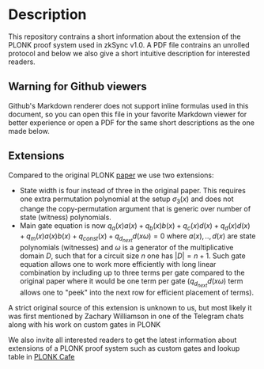 # Description

This repository contrains a short information about the extension of the PLONK proof system used in zkSync v1.0. A PDF file contrains an unrolled protocol and below we also give a short intuitive description for interested readers.

## Warning for Github viewers

Github's Markdown renderer does not support inline formulas used in this document, so you can open this file in your favorite Markdown viewer for better experience or open a PDF for the same short descriptions as the one made below.

## Extensions

Compared to the original PLONK [paper](https://eprint.iacr.org/2019/953.pdf) we use two extensions:
- State width is four instead of three in the original paper. This requires one extra permutation polynomial at the setup $\sigma_{3}(x)$ and does not change the copy-permutation argument that is generic over number of state (witness) polynomials.
- Main gate equation is now $q_a(x) a(x) + q_b(x) b(x) + q_c(x) d(x) + q_d(x) d(x) + q_m(x) a(x) b(x) + q_{const}(x) + q_{d_{next}} d(x\omega) = 0$ where $a(x),..,d(x)$ are state polynomials (witnesses) and $\omega$ is a generator of the multiplicative domain $D$, such that for a circuit size $n$ one has $|D| = n+1$. Such gate equation allows one to work more efficiently with long linear combination by including up to three terms per gate compared to the original paper where it would be one term per gate ($q_{d_{next}} d(x\omega)$ term allows one to "peek" into the next row for efficient placement of terms).

A strict original source of this extension is unknown to us, but most likely it was first mentioned by Zachary Williamson in one of the Telegram chats along with his work on custom gates in PLONK 

We also invite all interested readers to get the latest information about extensions of a PLONK proof system such as custom gates and lookup table in [PLONK Cafe](https://www.plonk.cafe/)